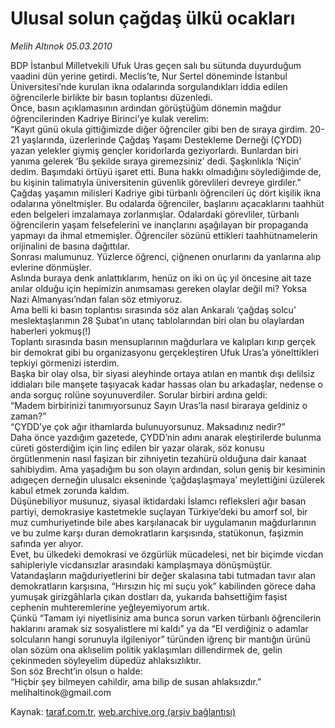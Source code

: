 # Ulusal solun çağdaş ülkü ocakları

*Melih Altınok 05.03.2010*

<div class="yazi">BDP İstanbul Milletvekili Ufuk Uras geçen salı bu sütunda duyurduğum vaadini dün yerine getirdi. Meclis’te, Nur Sertel döneminde İstanbul Üniversitesi’nde kurulan ikna odalarında sorgulandıkları iddia edilen öğrencilerle birlikte bir basın toplantısı düzenledi.<br/>Önce, basın açıklamasının ardından görüştüğüm dönemin mağdur öğrencilerinden Kadriye Birinci’ye kulak verelim:<br/>“Kayıt günü okula gittiğimizde diğer öğrenciler gibi ben de sıraya girdim. 20-21 yaşlarında, üzerlerinde Çağdaş Yaşamı Destekleme Derneği (ÇYDD) yazan yelekler giymiş gençler koridorlarda geziyorlardı. Bunlardan biri yanıma gelerek ‘Bu şekilde sıraya giremezsiniz’ dedi. Şaşkınlıkla ‘Niçin’ dedim. Başımdaki örtüyü işaret etti. Buna hakkı olmadığını söylediğimde de, bu kişinin talimatıyla üniversitenin güvenlik görevlileri devreye girdiler.”<br/>Çağdaş yaşamın milisleri Kadriye gibi türbanlı öğrencileri üç dört kişilik ikna odalarına yöneltmişler. Bu odalarda öğrenciler, başlarını açacaklarını taahhüt eden belgeleri imzalamaya zorlanmışlar. Odalardaki görevliler, türbanlı öğrencilerin yaşam felsefelerini ve inançlarını aşağılayan bir propaganda yapmayı da ihmal etmemişler. Öğrenciler sözünü ettikleri taahhütnamelerin orijinalini de basına dağıttılar.<br/>Sonrası malumunuz. Yüzlerce öğrenci, çiğnenen onurlarını da yanlarına alıp evlerine dönmüşler.<br/>Aslında buraya denk anlattıklarım, henüz on iki on üç yıl öncesine ait taze anılar olduğu için hepimizin anımsaması gereken olaylar değil mi? Yoksa Nazi Almanyası’ndan falan söz etmiyoruz.<br/>Ama belli ki basın toplantısı sırasında söz alan Ankaralı ‘çağdaş solcu’ meslektaşlarımın 28 Şubat’ın utanç tablolarından biri olan bu olaylardan haberleri yokmuş(!)<br/>Toplantı sırasında basın mensuplarının mağdurlara ve kalıpları kırıp gerçek bir demokrat gibi bu organizasyonu gerçekleştiren Ufuk Uras’a yönelttikleri tepkiyi görmenizi isterdim.<br/>Başka bir olay olsa, bir siyasi aleyhinde ortaya atılan en mantık dışı delilsiz iddiaları bile manşete taşıyacak kadar hassas olan bu arkadaşlar, nedense o anda sorguç rolüne soyunuverdiler. Sorular birbiri ardına geldi:<br/>“Madem birbirinizi tanımıyorsunuz Sayın Uras’la nasıl biraraya geldiniz o zaman?”<br/>“ÇYDD’ye çok ağır ithamlarda bulunuyorsunuz. Maksadınız nedir?”<br/>Daha önce yazdığım gazetede, ÇYDD’nin adını anarak eleştirilerde bulunma cüreti gösterdiğim için linç edilen bir yazar olarak, söz konusu örgütlenmenin nasıl faşizan bir zihniyetin tezahürü olduğuna dair kanaat sahibiydim. Ama yaşadığım bu son olayın ardından, solun geniş bir kesiminin adıgeçen derneğin ulusalcı ekseninde ‘çağdaşlaşmaya’ meylettiğini üzülerek kabul etmek zorunda kaldım.<br/>Düşünebiliyor musunuz, siyasal iktidardaki İslamcı refleksleri ağır basan partiyi, demokrasiye kastetmekle suçlayan Türkiye’deki bu amorf sol, bir muz cumhuriyetinde bile abes karşılanacak bir uygulamanın mağdurlarının ve bu zulme karşı duran demokratların karşısında, statükonun, faşizmin safında yer alıyor.<br/>Evet, bu ülkedeki demokrasi ve özgürlük mücadelesi, net bir biçimde vicdan sahipleriyle vicdansızlar arasındaki kamplaşmaya dönüşmüştür.<br/>Vatandaşların mağduriyetlerini bir değer skalasına tabi tutmadan tavır alan demokratların karşısına, “Hırsızın hiç mi suçu yok” kabilinden görece daha yumuşak girizgâhlarla çıkan dostları da, yukarıda bahsettiğim faşist cephenin muhteremlerine yeğleyemiyorum artık.<br/>Çünkü “Tamam iyi niyetlisiniz ama bunca sorun varken türbanlı öğrencilerin haklarını aramak siz sosyalistlere mi kaldı” ya da “El verdiğiniz o adamlar solcuların hangi sorunuyla ilgileniyor” türünden iğrenç bir mantığın ürünü olan sözüm ona aklıselim politik yaklaşımları dillendirmek de, gelin çekinmeden söyleyelim düpedüz ahlaksızlıktır.<br/>Son söz Brecht’in olsun o halde:<br/>“Hiçbir şey bilmeyen cahildir, ama bilip de susan ahlaksızdır.”<br/>melihaltinok@gmail.com</div>

Kaynak: [taraf.com.tr](http://www.taraf.com.tr:80/melih-altinok/makale-ulusal-solun-cagdas-ulku-ocaklari.htm), [web.archive.org (arşiv bağlantısı)](http://web.archive.org/web/20100515191219/http://www.taraf.com.tr:80/melih-altinok/makale-ulusal-solun-cagdas-ulku-ocaklari.htm)
